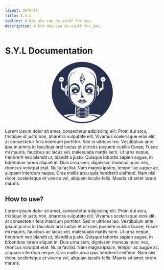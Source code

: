 ```yaml
---
layout: default
title: S.Y.L
tagline: A bot who can do stuff for you.
description: A bot who can do stuff for you.
---
```


# S.Y.L Documentation

<p align='center'>
  <img src='assets/syl-icon.png'/> 
</p>

Lorem ipsum dolor sit amet, consectetur adipiscing elit. Proin dui arcu, tristique id justo non, pharetra vulputate elit. Vivamus scelerisque eros elit, at consectetur felis interdum porttitor. Sed in ultrices leo. Vestibulum ante ipsum primis in faucibus orci luctus et ultrices posuere cubilia Curae; Fusce mi mauris, faucibus ac lacus vel, malesuada mattis sem. Ut urna neque, hendrerit nec blandit ut, blandit a justo. Quisque lobortis sapien augue, in bibendum lorem aliquet in. Duis urna sem, dignissim rhoncus nunc nec, rhoncus volutpat erat. Nulla facilisi. Nam magna ipsum, tempor ac augue ac, aliquam interdum neque. Cras mollis arcu quis hendrerit eleifend. Nam nisl dolor, scelerisque et viverra vel, aliquam iaculis felis. Mauris sit amet lorem mauris.

## How to use?
Lorem ipsum dolor sit amet, consectetur adipiscing elit. Proin dui arcu, tristique id justo non, pharetra vulputate elit. Vivamus scelerisque eros elit, at consectetur felis interdum porttitor. Sed in ultrices leo. Vestibulum ante ipsum primis in faucibus orci luctus et ultrices posuere cubilia Curae; Fusce mi mauris, faucibus ac lacus vel, malesuada mattis sem. Ut urna neque, hendrerit nec blandit ut, blandit a justo. Quisque lobortis sapien augue, in bibendum lorem aliquet in. Duis urna sem, dignissim rhoncus nunc nec, rhoncus volutpat erat. Nulla facilisi. Nam magna ipsum, tempor ac augue ac, aliquam interdum neque. Cras mollis arcu quis hendrerit eleifend. Nam nisl dolor, scelerisque et viverra vel, aliquam iaculis felis. Mauris sit amet lorem mauris.
